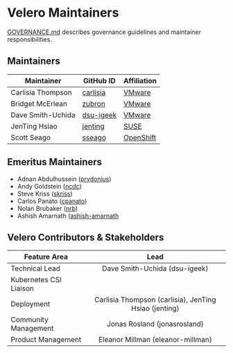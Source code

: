 # Velero Maintainers

[GOVERNANCE.md](https://github.com/adi-bhardwaj/velero-modified/blob/main/GOVERNANCE.md) describes governance guidelines and maintainer responsibilities.

## Maintainers

| Maintainer | GitHub ID | Affiliation |
| --------------- | --------- | ----------- |
| Carlisia Thompson | [carlisia](https://github.com/carlisia) | [VMware](https://www.github.com/vmware/) |
| Bridget McErlean | [zubron](https://github.com/zubron) | [VMware](https://www.github.com/vmware/) |
| Dave Smith-Uchida | [dsu-igeek](https://github.com/dsu-igeek) | [VMware](https://www.github.com/vmware/) |
| JenTing Hsiao | [jenting](https://github.com/jenting) | [SUSE](https://github.com/SUSE/)
| Scott Seago | [sseago](https://github.com/sseago) | [OpenShift](https://github.com/openshift)

## Emeritus Maintainers
* Adnan Abdulhussein ([prydonius](https://github.com/prydonius))
* Andy Goldstein ([ncdc](https://github.com/ncdc))
* Steve Kriss ([skriss](https://github.com/skriss))
* Carlos Panato ([cpanato](https://github.com/cpanato))
* Nolan Brubaker ([nrb](https://github.com/nrb))
* Ashish Amarnath ([ashish-amarnath]((https://github.com/ashish-amarnath))

## Velero Contributors & Stakeholders

| Feature Area | Lead |
| ----------------------------- | :---------------------: |
| Technical Lead | Dave Smith-Uchida (dsu-igeek) | 
| Kubernetes CSI Liaison |  |
| Deployment | Carlisia Thompson (carlisia), JenTing Hsiao (jenting) | 
| Community Management | Jonas Rosland (jonasrosland) |
| Product Management | Eleanor Millman (eleanor-millman) |
